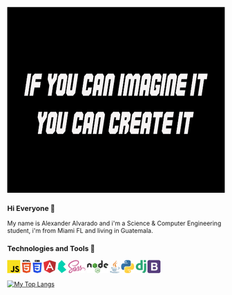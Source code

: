 <img src="./lg/NewProyect.png" height="430px" width="100%">

### Hi Everyone 👋
My name is Alexander Alvarado and i'm a Science & Computer Engineering student, i'm from Miami FL and living in Guatemala.

### Technologies and Tools :hammer: 

<span>
<img src="./lg/javascript.svg" height="30px">  
<img src="./lg/html-5.svg" height="30px">
<img src="./lg/css-3.svg" height="30px">
<img src="./lg/angular-icon.svg" height="30px">
<img src="./lg/bulma.svg" height="30px">
<img src="./lg/sass.svg" height="30px">
<img src="./lg/nodejs.svg" height="30px">
<img src="./lg/java.svg" height="30px">
<img src="./lg/python.svg" height="30px">
<img src="./lg/django.svg" height="30px">
<img src="./lg/bootstrap.svg" height="30px">
</span>

[![My Top Langs](https://github-readme-stats.vercel.app/api/top-langs/?username=Alex4191-usac&layout=compact)](https://github.com/Alex4191-usac/github-readme-stats)
